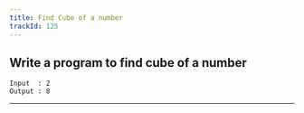 ```yaml
---
title: Find Cube of a number
trackId: 125
---
```


## Write a program to find cube of a number

```
Input  : 2
Output : 8
```


---
